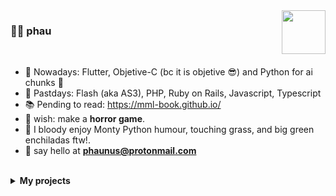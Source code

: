 <img width="70" align="right"  src="https://www.cameronsworld.net/img/content/17/6.gif">

### 🐋💨 phau

<br />

- 👀 Nowadays: Flutter, Objetive-C (bc it is objetive 😎) and Python for ai chunks 🥵
- 🐣 Pastdays: Flash (aka AS3), PHP, Ruby on Rails, Javascript, Typescript
- 📚 Pending to read: https://mml-book.github.io/
- 🎃 wish: make a **horror game**.
- 🌄 I bloody enjoy Monty Python humour, touching grass, and big green enchiladas ftw!.
- 📩 say hello at **phaunus@protonmail.com**

<br />
<details>
<summary><b>My projects</b></summary>
<br />

#### RUST

- [sitemap-generator](https://github.com/ph4un00b/sitemap-rustico) - Sitemap for the Rust community
- [tetris-troll](https://github.com/ph4un00b/tetris-troll) - A 2D mobile Tetris
- [interpreters](https://github.com/ph4un00b/f_interpreter) - Crafting Interpreters (Java) / Write Your Own Interpreter (Go) books but in Rust

#### CLI

- [query-html](https://github.com/ph4un00b/query_html) - Like JQ but for HTML
- [site-generator](https://github.com/ph4un00b/simple-cli) - A static site generator
- [json-to-html](https://github.com/ph4un00b/json2html) - Generate HTML from JSON

#### GRAPHICS

- [music-animation](https://github.com/ph4un00b/music-animation) - An interactive animation reacting to music
- [card-editor](https://github.com/ph4un00b/vue-card-editor) - An editor for cards with fancy effects
- [shaders-dict](https://github.com/ph4un00b/my-glsl-dictionary) - My collection of shaders while learning the Book of Shaders
- [threejs-patterns](https://github.com/ph4un00b/threejs-patterns-styles) - My collection of learnings and compositions with Three.js
- [shootemup-game](https://github.com/ph4un00b/shootemup) - I made 500 bucks with this mini game
- [image-resizer](https://github.com/ph4un00b/power-of-two-images) - Adjust your image to power-of-two resolutions

#### AI

- [langchain-patterns](https://github.com/ph4un00b/cadenai) - Experiments with AI and Javascript

#### MOBILE

- [components](https://github.com/ph4un00b/react-native-components/tree/master/shared/components) - Basic component dictionary for React Native
- [signals](https://github.com/ph4un00b/jotai-signals-typescript) - Testing React signals in React Native with Jotai
- [gestures](https://github.com/ph4un00b/react-expo-patterns) - Testing gesture patterns and animations in React Native
- [routing-patterns](https://github.com/ph4un00b/expo-react-native-fresh-tests) - Testing routers in React Native (check branches)
- [list-patterns](https://github.com/ph4un00b/react-native-lists) - Testing list libraries' components, behaviors, and performance

<img width="120" align="left"  src="https://www.cameronsworld.net/img/content/10/16.gif">
<br/>
<br/>

#### EXTRAS

- [github-actions](https://github.com/ph4un00b/github-actions) - My experiments with GitHub Actions
- [runtimes-patterns](https://github.com/ph4un00b/js-styles) - Testing stuff on different JS runtimes

#### ME ONLY

- [zettel](https://github.com/ph4un00b/me)
- [phau](https://github.com/ph4un00b/phau)
- [stuff](https://github.com/ph4un00b/el-template)
- [tests & tricks](https://github.com/ph4un00b/tests)

#### TODO

- [ ] Dotfiles
- [ ] Bring some Deno Deploy projects
- [ ] Find out Flash (AS3) stuff
- [ ] Look at my Bitbucket and old devices for forgotten stuff

<img width="80" align="left"  src="https://www.cameronsworld.net/img/content/23/frame-3/1.gif">

</details>
